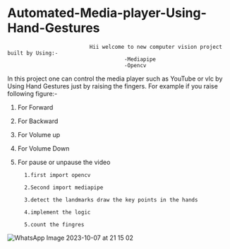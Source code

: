 # Automated-Media-player-Using-Hand-Gestures
                              Hii welcome to new computer vision project built by Using:-
                                         -Mediapipe
                                         -Opencv

In this project one can control the media player such as YouTube or vlc by Using Hand Gestures
just by raising the fingers.
For example if you raise following figure:-
1. For Forward
2. For Backward
3. For Volume up
4. For Volume Down
5. For pause or unpause the video

         1.first import opencv
   
         2.Second import mediapipe

         3.detect the landmarks draw the key points in the hands

         4.implement the logic

         5.count the fingres 


![WhatsApp Image 2023-10-07 at 21 15 02](https://github.com/parvathinathan2002/Automated-Media-player-Using-Hand-Gestures/assets/122083388/71ab9869-dd16-46a3-9029-a9a8183fd6b8)
